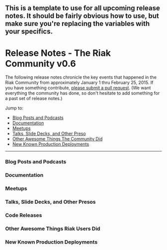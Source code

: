 This is a template to use for all upcoming release notes. It should be fairly obvious how to use, but make sure you're replacing the variables with your specifics.
---- 

# Release Notes - The Riak Community v0.6

The following release notes chronicle the key events that happened in the Riak Community from approximately January 1 thru February 25, 2015. If you have something contribute, [please submit a pull request](https://github.com/basho/the-riak-community/pulls). (We want everything the community has done, so don't hesitate to add something for a past set of release notes.)

Jump to:

* [Blog Posts and Podcasts](#blog-posts-and-podcasts) 
* [Documentation](#documenation)
* [Meetups](#meetups)
* [Talks, Slide Decks, and Other Preso](#talks-slide-decks-and-other-presos)
* [Other Awesome Things The Community Did](#other-awesome-things-the-community-did)
* [New Known Production Deployments](#new-known-production-deployments)

----

### Blog Posts and Podcasts 

### Documentation 

### Meetups

### Talks, Slide Decks, and Other Presos

### Code Releases 



### Other Awesome Things Riak Users Did

### New Known Production Deployments 
